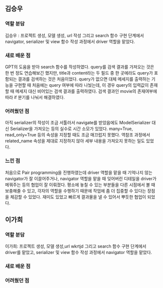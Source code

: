 ## 김승우
### 역할 분담
김승우 : 프로젝트 생성, 모델 생성, url 작성 그리고 search 함수 구현 단계에서 navigator,
serializer 및 view 함수 작성 과정에서 driver 역할을 맡았다.

### 새로 배운 점
GPT의 도움을 받아 search 함수를 작성하였다. query를 검색 결과를 가져오는 것은 한 번 정도 연습해보긴 했지만, title과 content라는 두 필드 중 한 곳에라도 query가 포함되는 결과를 검색하는 것은 처음이었다. query가 없으면 대체 메세지를 출력하는 기능을 구현할 때 처음에는 query 여부에 따라 나눴는데, 이 경우 query의 입력값이 존재할 때 메세지 대신 비어있는 검색 결과를 출력하였다. 검색 결과인 movie의 존재여부에 따라 if 분기를 나눠서 해결하였다.

### 어려웠던 점
아직 serializer의 작성이 조금 서툴러서 navigate를 받았음에도 ModelSerializer 대신 Serializer을 가져오는 등의 실수로 시간 소모가 있었다. many=True, read_only=True 등의 속성을 지정할 때도 조금 매끄럽지 못했다. 역참조 과정에서 related_name 속성을 제대로 지정하지 않아 세부 내용을 가져오지 못하는 일도 있었다.

### 느낀 점
처음으로 Pair programming을 진행하였는데 driver 역할을 맡을 때 기억나지 않는 navigator가 잘 이끌어주거나, navigator 역할을 맡을 때 잊어버린 디테일을 driver가 메꿔주는 등의 협업이 잘 이뤄졌다. 평소에 놓칠 수 있는 부분들을 다른 시점에서 볼 때 보충해줄 수 있고, 각자의 역할을 수행하기 때문에 작업에 좀 더 집중할 수 있다는 장점을 체감할 수 있었다. 재미도 있었고 빠르게 결과물을 낼 수 있어서 뿌듯한 협업이 되었다.



## 이가희

### 역할 분담
이가희: 프로젝트 생성, 모델 생성,url wkrtjd 그리고 search 함수 구현 단계에서 driver를 맡았고,
serializer 및 view 함수 작성 과정에서 navigator 역할을 맡았다.



### 새로 배운 점


### 어려웠던 점
